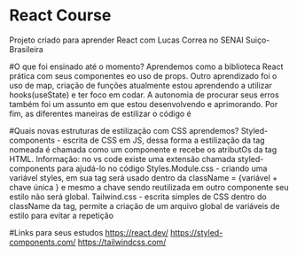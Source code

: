 # React Course

Projeto criado para aprender React com Lucas Correa no SENAI Suiço-Brasileira

#O que foi ensinado até o momento?
   Aprendemos como a biblioteca React prática com seus componentes eo uso de props. Outro aprendizado foi o uso de map, criação de funções atualmente estou aprendendo a utilizar hooks(useState) e ter foco em codar. A autonomia de procurar seus erros também foi um assunto em que estou desenvolvendo e aprimorando. Por fim, as diferentes maneiras de estilizar o código é 

#Quais novas estruturas de estilização com CSS aprendemos?
   Styled-components - escrita de CSS em JS, dessa forma a estilização da tag nomeada é chamada como um componente e recebe os atributOs da tag HTML. Informação: no vs code existe uma extensão chamada styled-components para ajudá-lo no código
   Styles.Module.css - criando uma variável styles, em sua tag será usado dentro da className = {variável + chave única } e mesmo a chave sendo reutilizada em outro componente seu estilo não será global.
   Tailwind.css - escrita simples de CSS dentro do className da tag, permite a criação de um arquivo global de variáveis de estilo para evitar a repetição

#Links para seus estudos
https://react.dev/
https://styled-components.com/
https://tailwindcss.com/

